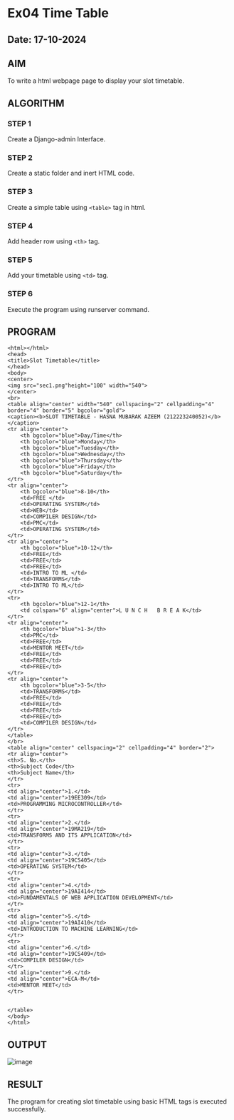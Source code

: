 # Ex04 Time Table
## Date: 17-10-2024

## AIM
To write a html webpage page to display your slot timetable.

## ALGORITHM
### STEP 1
Create a Django-admin Interface.

### STEP 2
Create a static folder and inert HTML code.

### STEP 3
Create a simple table using ```<table>``` tag in html.

### STEP 4
Add header row using ```<th>``` tag.

### STEP 5
Add your timetable using ```<td>``` tag.

### STEP 6
Execute the program using runserver command.

## PROGRAM
```
<html></html>
<head>
<title>Slot Timetable</title>
</head>
<body>
<center>
<img src="sec1.png"height="100" width="540">
</center>
<br>
<table align="center" width="540" cellspacing="2" cellpadding="4" border="4" border="5" bgcolor="gold">
<caption><b>SLOT TIMETABLE - HASNA MUBARAK AZEEM (212223240052)</b></caption>
<tr align="center">
	<th bgcolor="blue">Day/Time</th>
	<th bgcolor="blue">Monday</th>
	<th bgcolor="blue">Tuesday</th>
	<th bgcolor="blue">Wednesday</th>
	<th bgcolor="blue">Thursday</th>
	<th bgcolor="blue">Friday</th>
    <th bgcolor="blue">Saturday</th>
</tr>
<tr align="center">
	<th bgcolor="blue">8-10</th>
	<td>FREE </td>
	<td>OPERATING SYSTEM</td>
	<td>WEB</td>
	<td>COMPILER DESIGN</td>
	<td>PMC</td>
    <td>OPERATING SYSTEM</td>
</tr>
<tr align="center">
	<th bgcolor="blue">10-12</th>
	<td>FREE</td>
	<td>FREE</td>
	<td>FREE</td>
	<td>INTRO TO ML </td>
	<td>TRANSFORMS</td>
    <td>INTRO TO ML</td>
</tr>
<tr>
	<th bgcolor="blue">12-1</th>
	<td colspan="6" align="center">L U N C H   B R E A K</td>
</tr>
<tr align="center">
	<th bgcolor="blue">1-3</th>
	<td>PMC</td>
	<td>FREE</td>
	<td>MENTOR MEET</td>
	<td>FREE</td>
	<td>FREE</td>
    <td>FREE</td>
</tr>
<tr align="center">
	<th bgcolor="blue">3-5</th>
	<td>TRANSFORMS</td>
	<td>FREE</td>
	<td>FREE</td>
	<td>FREE</td>
	<td>FREE</td>
    <td>COMPILER DESIGN</td>
</tr>
</table>
</br>
<table align="center" cellspacing="2" cellpadding="4" border="2">
<tr align="center">
<th>S. No.</th>
<th>Subject Code</th>
<th>Subject Name</th>
</tr>
<tr>
<td align="center">1.</td>
<td align="center">19EE309</td>
<td>PROGRAMMING MICROCONTROLLER</td>
</tr>
<tr>
<td align="center">2.</td>
<td align="center">19MA219</td>
<td>TRANSFORMS AND ITS APPLICATION</td>
</tr>
<tr>
<td align="center">3.</td>
<td align="center">19CS405</td>
<td>OPERATING SYSTEM</td>
</tr>
<tr>
<td align="center">4.</td>
<td align="center">19AI414</td>
<td>FUNDAMENTALS OF WEB APPLICATION DEVELOPMENT</td>
</tr>
<tr>
<td align="center">5.</td>
<td align="center">19AI410</td>
<td>INTRODUCTION TO MACHINE LEARNING</td>
</tr>
<tr>
<td align="center">6.</td>
<td align="center">19CS409</td>
<td>COMPILER DESIGN</td>
</tr>
<td align="center">9.</td>
<td align="center">ECA-M</td>
<td>MENTOR MEET</td>
</tr>


</table>
</body>
</html>
```

## OUTPUT
![image](https://github.com/user-attachments/assets/b0bb4910-59b5-486d-a76b-4975d8ff97a0)

## RESULT
The program for creating slot timetable using basic HTML tags is executed successfully.
